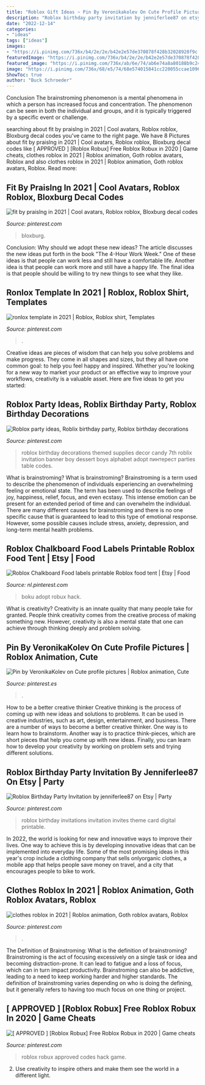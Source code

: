 ```yaml
---
title: "Roblox Gift Ideas ~ Pin By Veronikakolev On Cute Profile Pictures"
description: "Roblox birthday party invitation by jenniferlee87 on etsy"
date: "2022-12-14"
categories:
- "ideas"
tags: ["ideas"]
images:
- "https://i.pinimg.com/736x/b4/2e/2e/b42e2e57de370878f428b32028920f9c.jpg"
featuredImage: "https://i.pinimg.com/736x/b4/2e/2e/b42e2e57de370878f428b32028920f9c.jpg"
featured_image: "https://i.pinimg.com/736x/ab/6e/74/ab6e74a8a80188b9c24be0d62d1979c7.jpg"
image: "https://i.pinimg.com/736x/68/e5/74/68e574015841cc220055ccae10965dda.jpg"
ShowToc: true
author: "Buck Schroeder"
---
```



Conclusion
The brainstroming phenomenon is a mental phenomena in which a person has increased focus and concentration. The phenomenon can be seen in both the individual and groups, and it is typically triggered by a specific event or challenge.

	

		
searching about fit by praislng in 2021 | Cool avatars, Roblox roblox, Bloxburg decal codes you've came to the right page. We have 8 Pictures about fit by praislng in 2021 | Cool avatars, Roblox roblox, Bloxburg decal codes like [ APPROVED ] [Roblox Robux] Free Roblox Robux in 2020 | Game cheats, clothes roblox in 2021 | Roblox animation, Goth roblox avatars, Roblox and also clothes roblox in 2021 | Roblox animation, Goth roblox avatars, Roblox. Read more:
		
    
## Fit By Praislng In 2021 | Cool Avatars, Roblox Roblox, Bloxburg Decal Codes

<img loading=lazy src="https://i.pinimg.com/736x/b4/2e/2e/b42e2e57de370878f428b32028920f9c.jpg" onerror="this.onerror=null;this.src='https://tse3.mm.bing.net/th?id=OIP.MUtlQFFbJ-mcSWyv2d62_QHaNO&amp;pid=15.1';" alt="fit by praislng in 2021 | Cool avatars, Roblox roblox, Bloxburg decal codes">

_Source: pinterest.com_

>bloxburg. 

	

Conclusion: Why should we adopt these new ideas?
The article discusses the new ideas put forth in the book "The 4-Hour Work Week." One of these ideas is that people can work less and still have a comfortable life. Another idea is that people can work more and still have a happy life. The final idea is that people should be willing to try new things to see what they like.

    
## Ronlox Template In 2021 | Roblox, Roblox Shirt, Templates

<img loading=lazy src="https://i.pinimg.com/736x/0b/66/78/0b66781a484df1017aff1a66c65d5b2d.jpg" onerror="this.onerror=null;this.src='https://tse1.mm.bing.net/th?id=OIP.tUTpGRKTemo-xDFPFsXHGwHaHE&amp;pid=15.1';" alt="ronlox template in 2021 | Roblox, Roblox shirt, Templates">

_Source: pinterest.com_

>. 

	

Creative ideas are pieces of wisdom that can help you solve problems and make progress. They come in all shapes and sizes, but they all have one common goal: to help you feel happy and inspired. Whether you're looking for a new way to market your product or an effective way to improve your workflows, creativity is a valuable asset. Here are five ideas to get you started: 

    
## Roblox Party Ideas, Roblix Birthday Party, Roblox Birthday Decorations

<img loading=lazy src="https://i.pinimg.com/736x/68/e5/74/68e574015841cc220055ccae10965dda.jpg" onerror="this.onerror=null;this.src='https://tse1.mm.bing.net/th?id=OIP.a-nT997x053IUOeGeBD2ZgHaNK&amp;pid=15.1';" alt="Roblox party ideas, Roblix birthday party, Roblox birthday decorations">

_Source: pinterest.com_

>roblox birthday decorations themed supplies decor candy 7th roblix invitation banner boy dessert boys alphabet adopt пинтерест parties table codes. 

	

What is brainstroming?
What is brainstroming? Brainstroming is a term used to describe the phenomenon of individuals experiencing an overwhelming feeling or emotional state. The term has been used to describe feelings of joy, happiness, relief, focus, and even ecstasy. This intense emotion can be present for an extended period of time and can overwhelm the individual. There are many different causes for brainstroming and there is no one specific cause that is guaranteed to lead to this type of emotional response. However, some possible causes include stress, anxiety, depression, and long-term mental health problems.

    
## Roblox Chalkboard Food Labels Printable Roblox Food Tent | Etsy | Food

<img loading=lazy src="https://i.pinimg.com/736x/b2/73/40/b273402bb8142c2462302740ae914eff.jpg" onerror="this.onerror=null;this.src='https://tse1.mm.bing.net/th?id=OIP.Yf2GR-VJ9Zbfq9ZKWV9GHQHaGI&amp;pid=15.1';" alt="Roblox Chalkboard Food labels printable Roblox food tent | Etsy | Food">

_Source: nl.pinterest.com_

>boku adopt robux hack. 

	

What is creativity?
Creativity is an innate quality that many people take for granted. People think creativity comes from the creative process of making something new. However, creativity is also a mental state that one can achieve through thinking deeply and problem solving.

    
## Pin By VeronikaKolev On Cute Profile Pictures | Roblox Animation, Cute

<img loading=lazy src="https://i.pinimg.com/736x/0f/f6/28/0ff6280110ebe95a5ac7a00a1f2d7ef4.jpg" onerror="this.onerror=null;this.src='https://tse2.mm.bing.net/th?id=OIP.lgSmoSo0HHiC9tc20mAlcwHaJ4&amp;pid=15.1';" alt="Pin by VeronikaKolev on Cute profile pictures | Roblox animation, Cute">

_Source: pinterest.es_

>. 

	

How to be a better creative thinker
Creative thinking is the process of coming up with new ideas and solutions to problems. It can be used in creative industries, such as art, design, entertainment, and business. There are a number of ways to become a better creative thinker. One way is to learn how to brainstorm. Another way is to practice think-pieces, which are short pieces that help you come up with new ideas. Finally, you can learn how to develop your creativity by working on problem sets and trying different solutions.

    
## Roblox Birthday Party Invitation By Jenniferlee87 On Etsy | Party

<img loading=lazy src="https://i.pinimg.com/736x/1e/05/cc/1e05cc2e3d14601bb4815fd1f60b3499.jpg" onerror="this.onerror=null;this.src='https://tse1.mm.bing.net/th?id=OIP.K8WEAid9Z1EL7pe2ubKDfwHaFo&amp;pid=15.1';" alt="Roblox Birthday Party Invitation by jenniferlee87 on Etsy | Party">

_Source: pinterest.com_

>roblox birthday invitations invitation invites theme card digital printable. 

	

In 2022, the world is looking for new and innovative ways to improve their lives. One way to achieve this is by developing innovative ideas that can be implemented into everyday life. Some of the most promising ideas in this year's crop include a clothing company that sells onlyorganic clothes, a mobile app that helps people save money on travel, and a city that encourages people to bike to work.

    
## Clothes Roblox In 2021 | Roblox Animation, Goth Roblox Avatars, Roblox

<img loading=lazy src="https://i.pinimg.com/736x/ab/6e/74/ab6e74a8a80188b9c24be0d62d1979c7.jpg" onerror="this.onerror=null;this.src='https://tse1.mm.bing.net/th?id=OIP.c_oFi_ysBPTqHP7ikYmuaAHaHa&amp;pid=15.1';" alt="clothes roblox in 2021 | Roblox animation, Goth roblox avatars, Roblox">

_Source: pinterest.com_

>. 

	

The Definition of Brainstroming: What is the definition of brainstroming?
Brainstroming is the act of focusing excessively on a single task or idea and becoming distraction-prone. It can lead to fatigue and a loss of focus, which can in turn impact productivity. Brainstroming can also be addictive, leading to a need to keep working harder and higher standards. The definition of brainstroming varies depending on who is doing the defining, but it generally refers to having too much focus on one thing or project.

    
## [ APPROVED ] [Roblox Robux] Free Roblox Robux In 2020 | Game Cheats

<img loading=lazy src="https://i.pinimg.com/736x/9c/cb/a5/9ccba5130f0dc1eca20a8a8af5c456bc.jpg" onerror="this.onerror=null;this.src='https://tse1.mm.bing.net/th?id=OIP._UiIQKNpL-yoSFqbxbSuNgHaO1&amp;pid=15.1';" alt="[ APPROVED ] [Roblox Robux] Free Roblox Robux in 2020 | Game cheats">

_Source: pinterest.com_

>roblox robux approved codes hack game. 

	

2. Use creativity to inspire others and make them see the world in a different light.

